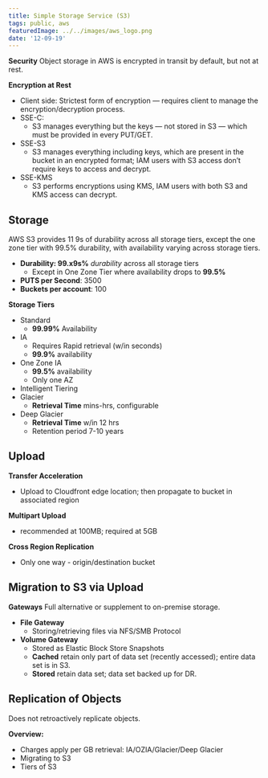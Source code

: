 ```yaml
---
title: Simple Storage Service (S3)
tags: public, aws
featuredImage: ../../images/aws_logo.png
date: '12-09-19'
---
```


**Security**
Object storage in AWS is encrypted in transit by default, but not at rest.

**Encryption at Rest**
- Client side: Strictest form of encryption — requires client to manage the encryption/decryption process.
- SSE-C:
	- S3 manages everything but the keys — not stored in S3 — which must be provided in every PUT/GET.
- SSE-S3
	- S3 manages everything including keys, which are present in the bucket in an encrypted format; IAM users with S3 access don’t require keys to access and decrypt.
- SSE-KMS
	- S3 performs encryptions using KMS, IAM users with both S3 and KMS access can decrypt.

## Storage
AWS S3 provides 11 9s of durability across all storage tiers, except the one zone tier with 99.5% durability, with availability varying across storage tiers.

- **Durability: 99.x9s%** *durability* across all storage tiers
	- Except in One Zone Tier where availability drops to **99.5%**
- **PUTS per Second**: 3500
- **Buckets per account**: 100

**Storage Tiers**
- Standard
	- **99.99%** Availability
- IA
	- Requires Rapid retrieval (w/in seconds)
	- **99.9%** availability
- One Zone IA
	- **99.5%** availability
	- Only one AZ
- Intelligent Tiering
- Glacier
	- **Retrieval Time** mins-hrs, configurable
- Deep Glacier
	- **Retrieval Time** w/in 12 hrs
	- Retention period 7-10 years

## Upload
**Transfer Acceleration**
- Upload to Cloudfront edge location; then propagate to bucket in associated region

**Multipart Upload**
- recommended at 100MB; required at 5GB

**Cross Region Replication**
- Only one way - origin/destination bucket

## Migration to S3 via Upload
**Gateways**
Full alternative or supplement to on-premise storage.

- **File Gateway**
	- Storing/retrieving files via NFS/SMB Protocol
- 	**Volume Gateway**
	- Stored as Elastic Block Store Snapshots
	- **Cached** retain only part of data set (recently accessed); entire data set is in S3.
	- **Stored** retain data set; data set backed up for DR.

## Replication of Objects
Does not retroactively replicate objects.

**Overview:**
- Charges apply per GB retrieval: IA/OZIA/Glacier/Deep Glacier
- Migrating to S3
- Tiers of S3
